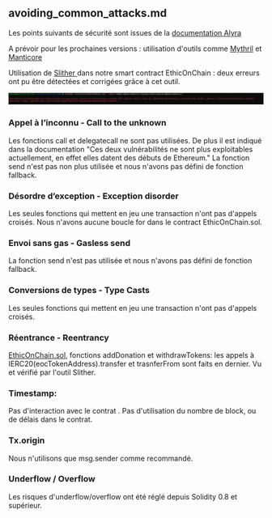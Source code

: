 ## avoiding_common_attacks.md

Les points suivants de sécurité sont issues de la [documentation Alyra](https://ecole.alyra.fr/mod/page/view.php?id=900)

A prévoir pour les prochaines versions : utilisation d'outils comme [Mythril](https://github.com/ConsenSys/mythril) et [Manticore](https://github.com/trailofbits/manticore)

Utilisation de [Slither ](https://github.com/crytic/slither) dans notre smart contract EthicOnChain : deux erreurs ont pu être détectées et corrigées grâce à cet outil.

![Cover](./images/avoiding_common_attacks/Slither.JPG)


### Appel à l’inconnu - Call to the unknown

Les fonctions call et delegatecall ne sont pas utilisées. De plus il est indiqué dans la documentation "Ces deux vulnérabilités ne sont plus exploitables actuellement, en effet elles datent des débuts de Ethereum."
La fonction send n'est pas non plus utilisée et nous n'avons pas défini de fonction fallback.

### Désordre d’exception - Exception disorder

Les seules fonctions qui mettent en jeu une transaction n'ont pas d'appels croisés. Nous n'avons aucune boucle for dans le contract EthicOnChain.sol.

### Envoi sans gas - Gasless send

La fonction send n'est pas utilisée et nous n'avons pas défini de fonction fallback.

### Conversions de types - Type Casts

Les seules fonctions qui mettent en jeu une transaction n'ont pas d'appels croisés.

### Réentrance - Reentrancy 

[EthicOnChain.sol](contracts/EthicOnChain.sol), fonctions addDonation et withdrawTokens: les appels à IERC20(eocTokenAddress).transfer et trasnferFrom sont faits en dernier. Vu et vérifié par l'outil Slither.

### Timestamp:
Pas d'interaction avec le contrat . Pas d'utilisation du nombre de block, ou de délais dans le contrat.

### Tx.origin

Nous n'utilisons que msg.sender comme recommandé.

### Underflow / Overflow

Les risques d'underflow/overflow ont été réglé depuis Solidity 0.8 et supérieur.





